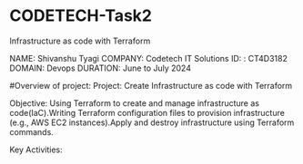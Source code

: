 # CODETECH-Task2
Infrastructure as code with Terraform

NAME: Shivanshu Tyagi 
COMPANY: Codetech IT Solutions 
ID: : CT4D3182 
DOMAIN: Devops 
DURATION: June to July 2024

#Overview of project: 
Project: Create Infrastructure as code with Terraform

Objective: Using Terraform to create and manage infrastructure as code(IaC).Writing Terraform configuration
files to provision infrastructure (e.g., AWS EC2 instances).Apply and destroy infrastructure using Terraform commands.

Key Activities:

